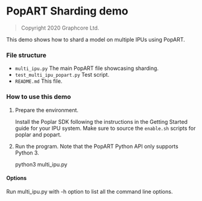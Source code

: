 # PopART Sharding demo

> Copyright 2020 Graphcore Ltd.

This demo shows how to shard a model on multiple IPUs using PopART.


### File structure

* `multi_ipu.py` The main PopART file showcasing sharding.
* `test_multi_ipu_popart.py` Test script.
* `README.md` This file.

### How to use this demo

1) Prepare the environment.

   Install the Poplar SDK following the instructions in the Getting Started guide for your IPU system. Make sure to source the `enable.sh`
    scripts for poplar and popart.

2) Run the program. Note that the PopART Python API only supports Python 3.

    python3 multi_ipu.py


#### Options
Run multi_ipu.py with -h option to list all the command line options.
